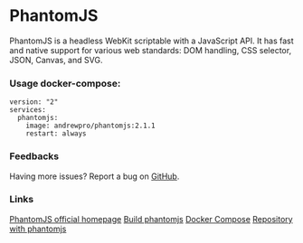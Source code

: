# PhantomJS
PhantomJS is a headless WebKit scriptable with a JavaScript API. It has fast and native support for various web standards: DOM handling, CSS selector, JSON, Canvas, and SVG.

### Usage docker-compose:
```
version: "2"
services:
  phantomjs:
    image: andrewpro/phantomjs:2.1.1
    restart: always
```

### Feedbacks
Having more issues? Report a bug on [GitHub](https://github.com/andrewpro/docker-phantomjs/issues).

### Links
[PhantomJS official homepage](http://phantomjs.org)
[Build phantomjs](http://phantomjs.org/build.html)
[Docker Compose](https://docs.docker.com/compose/)
[Repository with phantomjs](https://hub.docker.com/r/andrewpro/phantomjs/)
